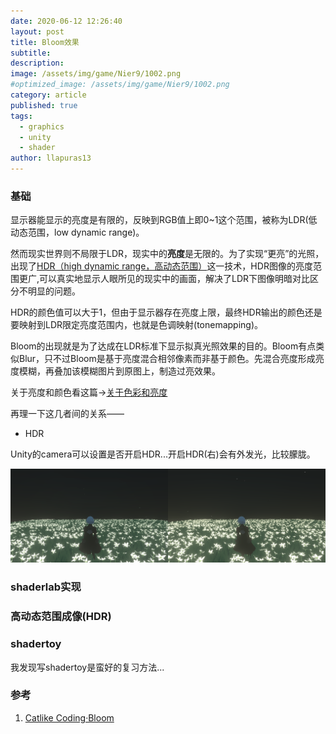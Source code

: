 ```yaml
---
date: 2020-06-12 12:26:40
layout: post
title: Bloom效果
subtitle: 
description: 
image: /assets/img/game/Nier9/1002.png
#optimized_image: /assets/img/game/Nier9/1002.png
category: article
published: true
tags:
  - graphics
  - unity
  - shader
author: llapuras13
---
```


### 基础

显示器能显示的亮度是有限的，反映到RGB值上即0~1这个范围，被称为LDR(低动态范围，low dynamic range)。

然而现实世界则不局限于LDR，现实中的**亮度**是无限的。为了实现“更亮”的光照，出现了[HDR（high dynamic range，高动态范围）](https://en.wikipedia.org/wiki/High-dynamic-range_rendering)这一技术，HDR图像的亮度范围更广,可以真实地显示人眼所见的现实中的画面，解决了LDR下图像明暗对比区分不明显的问题。

HDR的颜色值可以大于1，但由于显示器存在亮度上限，最终HDR输出的颜色还是要映射到LDR限定亮度范围内，也就是色调映射(tonemapping)。

Bloom的出现就是为了达成在LDR标准下显示拟真光照效果的目的。Bloom有点类似Blur，只不过Bloom是基于亮度混合相邻像素而非基于颜色。先混合亮度形成亮度模糊，再叠加该模糊图片到原图上，制造过亮效果。

关于亮度和颜色看这篇→[关于色彩和亮度](/关于色彩和亮度/)

再理一下这几者间的关系——
- HDR

Unity的camera可以设置是否开启HDR...开启HDR(右)会有外发光，比较朦胧。

![](/assets/img/graphics/other/hdr.png)

### shaderlab实现


### 高动态范围成像(HDR)





### shadertoy

我发现写shadertoy是蛮好的复习方法...


### 参考

1. [Catlike Coding·Bloom](https://catlikecoding.com/unity/tutorials/advanced-rendering/bloom/)